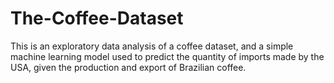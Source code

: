 # The-Coffee-Dataset
This is an exploratory data analysis of a coffee dataset, and a simple machine learning model used to predict the quantity of imports made by the USA, given the production and export of Brazilian coffee.
